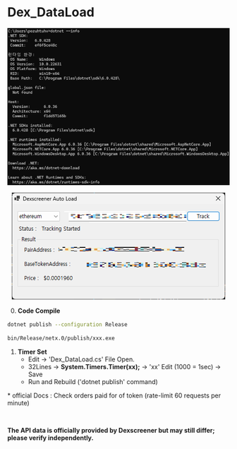 # Dex_DataLoad

![requirements](requirements.png)

<div align='center'>
<img src='image.png'>
</div>

0. **Code Compile**  

```bash
dotnet publish --configuration Release
```

```bash
bin/Release/netx.0/publish/xxx.exe
```

1. **Timer Set**
   - Edit -> 'Dex_DataLoad.cs' File Open.
   - 32Lines -> **System.Timers.Timer\(xx\)\;** -> 'xx' Edit (1000 = 1sec) -> Save
   - Run and Rebuild ('dotnet publish' command)

\* official Docs : 
Check orders paid for of token (rate-limit 60 requests per minute)

<br>

**The API data is officially provided by Dexscreener but may still differ; please verify independently.**
